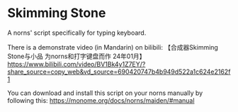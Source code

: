 # Skimming Stone

A norns' script specifically for typing keyboard. 

There is a demonstrate video (in Mandarin) on bilibili: 【合成器Skimming Stone与小品 为norns和打字键盘而作 24年01月】 https://www.bilibili.com/video/BV1Bk4y1Z7EY/?share_source=copy_web&vd_source=690420747b4b949d522a1c624e2162f1

You can download and install this script on your norns manually by following this: https://monome.org/docs/norns/maiden/#manual
